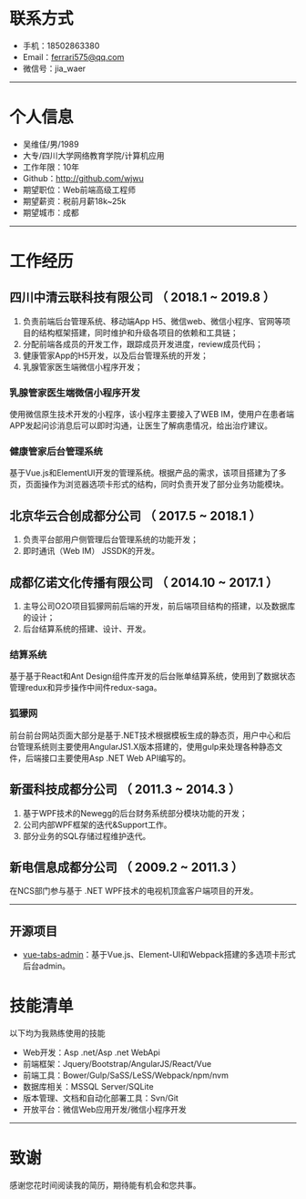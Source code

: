 # 联系方式

- 手机：18502863380
- Email：ferrari575@qq.com
- 微信号：jia_waer

---

# 个人信息

 - 吴维佳/男/1989 
 - 大专/四川大学网络教育学院/计算机应用
 - 工作年限：10年
 - Github：http://github.com/wjwu
 - 期望职位：Web前端高级工程师
 - 期望薪资：税前月薪18k~25k
 - 期望城市：成都

---

# 工作经历

## 四川中清云联科技有限公司 （ 2018.1 ~ 2019.8 ）
   
1. 负责前端后台管理系统、移动端App H5、微信web、微信小程序、官网等项目的结构框架搭建，同时维护和升级各项目的依赖和工具链；
2. 分配前端各成员的开发工作，跟踪成员开发进度，review成员代码；
3. 健康管家App的H5开发，以及后台管理系统的开发；
4. 乳腺管家医生端微信小程序开发；

### 乳腺管家医生端微信小程序开发 
使用微信原生技术开发的小程序，该小程序主要接入了WEB IM，使用户在患者端APP发起问诊消息后可以即时沟通，让医生了解病患情况，给出治疗建议。


### 健康管家后台管理系统 
基于Vue.js和ElementUI开发的管理系统。根据产品的需求，该项目搭建为了多页，页面操作为浏览器选项卡形式的结构，同时负责开发了部分业务功能模块。

 
## 北京华云合创成都分公司 （ 2017.5 ~ 2018.1 ）
1. 负责平台部用户侧管理后台管理系统的功能开发；
2. 即时通讯（Web IM） JSSDK的开发。

## 成都亿诺文化传播有限公司 （ 2014.10 ~ 2017.1 ）
1. 主导公司O2O项目狐獴网前后端的开发，前后端项目结构的搭建，以及数据库的设计；
2. 后台结算系统的搭建、设计、开发。

### 结算系统
基于基于React和Ant Design组件库开发的后台账单结算系统，使用到了数据状态管理redux和异步操作中间件redux-saga。

### 狐獴网
前台前台网站页面大部分是基于.NET技术根据模板生成的静态页，用户中心和后台管理系统则主要使用AngularJS1.X版本搭建的，使用gulp来处理各种静态文件，后端接口主要使用Asp .NET Web API编写的。


## 新蛋科技成都分公司 （ 2011.3 ~ 2014.3 ）
1. 基于WPF技术的Newegg的后台财务系统部分模块功能的开发；
2. 公司内部WPF框架的迭代&Support工作。
3. 部分业务的SQL存储过程维护迭代。

## 新电信息成都分公司 （ 2009.2 ~ 2011.3 ）
在NCS部门参与基于 .NET WPF技术的电视机顶盒客户端项目的开发。

---

## 开源项目
 - [vue-tabs-admin](http://github.com/wjwu/vue-tabs-admin)：基于Vue.js、Element-UI和Webpack搭建的多选项卡形式后台admin。

# 技能清单
以下均为我熟练使用的技能

- Web开发：Asp .net/Asp .net WebApi
- 前端框架：Jquery/Bootstrap/AngularJS/React/Vue
- 前端工具：Bower/Gulp/SaSS/LeSS/Webpack/npm/nvm
- 数据库相关：MSSQL Server/SQLite
- 版本管理、文档和自动化部署工具：Svn/Git
- 开放平台：微信Web应用开发/微信小程序开发

---

# 致谢
感谢您花时间阅读我的简历，期待能有机会和您共事。